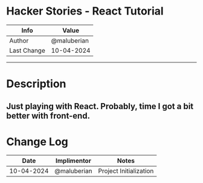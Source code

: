 # Hacker Stories - React Tutorial
| Info   | Value       |
|--------|-------------|
| Author | @maluberian |
| Last Change | 10-04-2024  |

---
# Description
Just playing with React. Probably, time I got a  bit better with front-end.
---
# Change Log
| Date | Implimentor | Notes |
|------|-------------|-------|
| 10-04-2024 | @maluberian | Project Initialization |